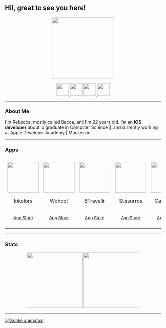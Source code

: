 <link rel="stylesheet" href="https://cdn.jsdelivr.net/gh/devicons/devicon@v2.15.1/devicon.min.css">


## Hii, great to see you here! 

<p align="center">
    <img src="https://user-images.githubusercontent.com/49920539/194181986-c13fbd07-02f4-419b-b521-5f93841f5edf.png" width="200" height="200"/>
</p>

<p align="center">
  <a href = "mailto:rebecca.mello@me.com">
       <img src="https://cdn-icons-png.flaticon.com/512/552/552486.png" width="40" height="40">
  </a>
  <a href="https://linkedin.com/in/rebecca-mello-9101831b2">
       <img src="https://cdn.jsdelivr.net/gh/devicons/devicon/icons/linkedin/linkedin-original.svg" width="40" height="40"/>
  </a> 
  <a href = "https://instagram.com/reeh_ms?igshid=YmMyMTA2M2Y=">
       <img src="https://blog.vizcaya.com.br/wp-content/uploads/2017/02/instagram-Logo-PNG-Transparent-Background-download.png" width="40" height="40">
  </a>
  <a href = "https://medium.com/@rebecca-mello">
       <img src="https://upload.wikimedia.org/wikipedia/commons/thumb/e/ec/Medium_logo_Monogram.svg/1200px-Medium_logo_Monogram.svg.png" width="40" height="40">
  </a>
</p>

--------
### About Me

I'm Rebecca, mostly called Becca, and I'm 22 years old. I'm an **iOS developer** about to graduate in Computer Science :tada: and currently working at Apple Developer Academy | Mackenzie. 

----------
### Apps 
<table>
    <tr>
        <td align="center">
            <a href="https://github.com/Gui25Reis/Inkolors"></a>
            <img src="https://user-images.githubusercontent.com/49920539/194429434-69527598-080f-4271-a99b-26da4bc8515b.png" width="100" height="100"/>  
            <br>
            <p> Inkolors </p>
            <br>
            <sub>
               <a href="https://apps.apple.com/br/app/inkolors/id1572342593?l=en"
                <p>App Store</p>
            </sub>
        </td>
        <td align="center">
            <a href="https://github.com/rebeccamello/Wohoo"></a>
            <img src="https://user-images.githubusercontent.com/49920539/194445513-6e5efbcc-db10-4433-abc9-2a20bb8f0c6e.png" width="100" height="100"/>  
            <br>
            <p> Wohoo! </p>
            <br>
            <sub>
                <a href="https://apps.apple.com/br/app/wohoo/id1572891052?l=en"
                <p>App Store</p>
            </sub>
        </td>
        <td align="center">
            <a href="https://github.com/rebeccamello/BTravellr"></a>
            <img src="https://user-images.githubusercontent.com/49920539/194443065-62317227-5d6f-4ab2-a5e3-208052915eef.png" width="100" height="100"/>   
            <br>
            <p> BTravellr </p>
            <br>
            <sub>
               <a href="https://apps.apple.com/br/app/btravellr/id1578742661?l=en"
               <p>App Store</p>
            </sub>
        </td>
        <td align="center">
            <a href="https://github.com/batistagc/Sussuros"></a>
                <img src="https://user-images.githubusercontent.com/49920539/194443364-34aa2a4d-31a0-420c-ae4f-afea8a92b463.png" width="100" height="100"/>                 
                <br>
                <p> Sussurros </p>
                <br>
                <sub>
                    <a href="https://apps.apple.com/br/app/sussurros/id1588110679?l=en"
                    <p>App Store</p>
                </sub>
        </td>
        <td align="center">
            <a href="https://github.com/rebeccamello/Catch-Fly"></a>
                <img src="https://user-images.githubusercontent.com/49920539/194443683-d7a24472-7f81-4bf9-95f2-a81134ab39b4.png" width="100" height="100"/>                 
                <br>
                <p> Catch-Fly </p>
                <br>
                <sub>
                    <a href="https://apps.apple.com/us/app/catch-fly-the-escape/id1615619928"
                    <p>App Store</p>
                </sub>
        </td>
        <td align="center">
            <a href="https://github.com/MarcosChevis/NotesApp"></a>
                <img src="https://user-images.githubusercontent.com/49920539/194444860-98d5b021-e67b-4b48-9b1c-1b08d6b58389.png" width="100" height="100"/>                 
                <br>
                <p> Swift Notes </p>
                <br>
                <sub>
                    <a href="https://apps.apple.com/br/app/swift-notes/id1579088750?l=en"
                    <p>App Store</p>
                </sub>
        </td>
        <td align="center">
            <a href="https://github.com/Rebeccompany/Project-Swift"></a>
            <img src="https://user-images.githubusercontent.com/49920539/194445124-9ad65c38-2923-4598-a285-aa88169c6ba5.png" width="100" height="100"/>   
            <br>
            <p> Spixii Flashcards </p>
            <br>
            <sub>
               <a href="https://apps.apple.com/br/app/spixii-flashcards/id6443457347?l=en"
               <p>App Store</p>
            </sub>
        </td>
    </tr>
</table>

-------
### Stats
<div align="center">
<a href="https://github.com/seu-usuário-aqui">
    <img height="180em" src="https://github-readme-stats.vercel.app/api/top-langs/?username=rebeccamello&layout=compact&langs_count=7&theme=dracula"/>
    <img height="180em" src="https://github-readme-stats.vercel.app/api?username=rebeccamello&show_icons=true&theme=dracula&include_all_commits=true&count_private=true"/>
</div>

-------

![Snake animation](https://github.com/rebeccamello/rebeccamello/blob/output/github-contribution-grid-snake.svg)

